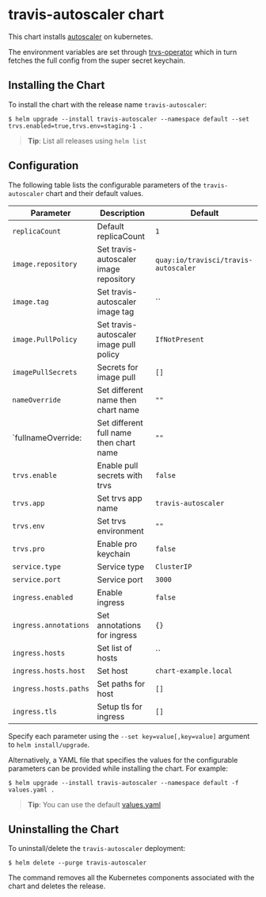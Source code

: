 # travis-autoscaler chart

This chart installs [autoscaler](https://github.com/travis-infrastructure/autoscaler) on kubernetes.

The environment variables are set through [trvs-operator](https://github.com/travis-ci/trvs-operator/) which in turn fetches the full config from the super secret keychain.

## Installing the Chart

To install the chart with the release name `travis-autoscaler`:

```console
$ helm upgrade --install travis-autoscaler --namespace default --set trvs.enabled=true,trvs.env=staging-1 .
```

> **Tip**: List all releases using `helm list`

## Configuration

The following table lists the configurable parameters of the `travis-autoscaler` chart and their default values.

|               Parameter              |                     Description                    |               Default               |
|--------------------------------------|----------------------------------------------------|-------------------------------------|
| `replicaCount`                       | Default replicaCount                               | `1`                                 |
| `image.repository`                   | Set travis-autoscaler image repository                    | `quay:io/travisci/travis-autoscaler`       |
| `image.tag`                          | Set travis-autoscaler image tag                           | ``                                  |
| `image.PullPolicy`                   | Set travis-autoscaler image pull policy                   | `IfNotPresent`                      |
| `imagePullSecrets`                   | Secrets for image pull                             | `[]`                                |
| `nameOverride`                       | Set different name then chart name                 | `""`                                |
| `fullnameOverride:                   | Set different full name then chart name            | `""`                                |
| `trvs.enable`                        | Enable pull secrets with trvs                      | `false`                             |
| `trvs.app`                           | Set trvs app name                                  | `travis-autoscaler`                        |
| `trvs.env`                           | Set trvs environment                               | `""`                                |
| `trvs.pro`                           | Enable pro keychain                                | `false`                             |
| `service.type`                       | Service type                                       | `ClusterIP`                         |
| `service.port`                       | Service port                                       | `3000`                              |
| `ingress.enabled`                    | Enable ingress                                     | `false`                             |
| `ingress.annotations`                | Set annotations for ingress                        | `{}`                                |
| `ingress.hosts`                      | Set list of hosts                                  | ``                                  |
| `ingress.hosts.host`                 | Set host                                           | `chart-example.local`               |
| `ingress.hosts.paths`                | Set paths for host                                 | `[]`                                |
| `ingress.tls`                        | Setup tls for ingress                              | `[]`                                |    

Specify each parameter using the `--set key=value[,key=value]` argument to `helm install/upgrade`.

Alternatively, a YAML file that specifies the values for the configurable parameters can be provided while installing the chart.
For example:

```console
$ helm upgrade --install travis-autoscaler --namespace default -f values.yaml .
```
> **Tip**: You can use the default [values.yaml](values.yaml)

## Uninstalling the Chart

To uninstall/delete the `travis-autoscaler` deployment:

```console
$ helm delete --purge travis-autoscaler
```

The command removes all the Kubernetes components associated with the chart and deletes the release.
